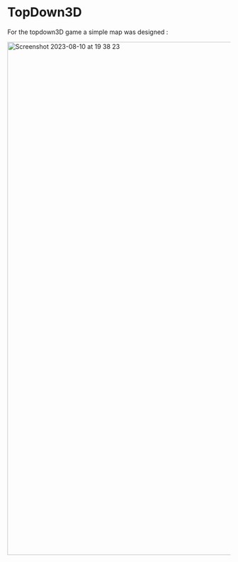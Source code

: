 # TopDown3D

For the topdown3D game a simple map was designed : 


<img width="1160" alt="Screenshot 2023-08-10 at 19 38 23" src="https://github.com/omeralpcolak/TopDown3D/assets/112391850/d731fffc-a0cf-4a95-b263-cd4d7b3d7bd8">
